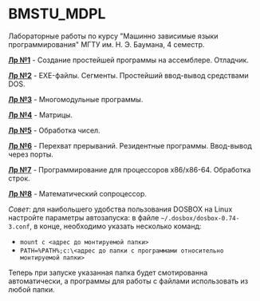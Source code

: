 # BMSTU_MDPL
Лабораторные работы по курсу "Машинно зависимые языки программирования" МГТУ им. Н. Э. Баумана, 4 семестр. 

[__Лр №1__](https://github.com/HanSoloCh/BMSTU_MDPL/tree/main/lab_1) - Создание простейшей программы на ассемблере. Отладчик.<br>

[__Лр №2__](https://github.com/HanSoloCh/BMSTU_MDPL/tree/main/lab_2) - EXE-файлы. Сегменты. Простейший ввод-вывод средствами DOS.<br>

[__Лр №3__](https://github.com/HanSoloCh/BMSTU_MDPL/tree/main/lab_3) - Многомодульные программы.<br>

[__Лр №4__](https://github.com/HanSoloCh/BMSTU_MDPL/tree/main/lab_4) - Матрицы.<br>

[__Лр №5__](https://github.com/HanSoloCh/BMSTU_MDPL/tree/main/lab_5) - Обработка чисел.<br>

[__Лр №6__](https://github.com/HanSoloCh/BMSTU_MDPL/tree/main/lab_6) - Перехват прерываний. Резидентные программы. Ввод-вывод через порты.<br>

[__Лр №7__](https://github.com/HanSoloCh/BMSTU_MDPL/tree/main/lab_7) - Программирование для процессоров x86/x86-64. Обработка строк.<br>

[__Лр №8__](https://github.com/HanSoloCh/BMSTU_MDPL/tree/main/lab_8) - Математический сопроцессор.<br>

*Совет*: для наибольшего удобства пользования DOSBOX на Linux настройте параметры автозапуска: в файле `~/.dosbox/dosbox-0.74-3.conf`, в конце, необходимо указать несколько команд:
- `mount c <адрес до монтируемой папки>`
- `PATH=%PATH%;c:\<адрес до папки с программами относительно монтируемой папки>`

Теперь при запуске указанная папка будет смотированна автоматически, а программы для работы с файлами использовать из любой папки.
